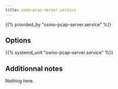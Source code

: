 ```yaml
---
title: osmo-pcap-server.service
---
```


{{% provided_by "osmo-pcap-server.service" %}}

## Options

{{% systemd_unit "osmo-pcap-server.service" %}}

## Additionnal notes

Nothing here.